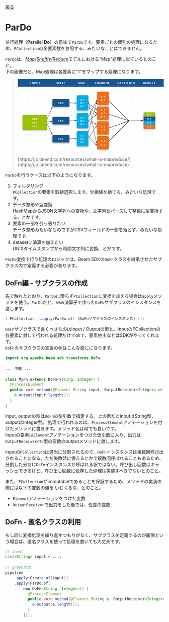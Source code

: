 [戻る](../core.md)

# ParDo
並行処理（**Par**allel **Do**）の意味で`ParDo`です。要素ごとの個別の処理になるため、`PCollection`の全要素数を参照する、みたいなことはできません。


`ParDo`は、[_Map/Shuffle/Reduce_](https://enterprisezine.jp/dbonline/detail/4440)モデルにおける"Map"処理に似ているとのこと。  
下の画像だと、Map処理は各要素に"1"をマップする処理になります。

> <img src="./figs/what-is-mapreduce.jpg" width="700">  
> [https://jp.talend.com/resources/what-is-mapreduce/](https://jp.talend.com/resources/what-is-mapreduce)

`ParDo`を行うケースは以下のようになります。

1. フィルタリング  
`PCollection`の要素を取捨選択します。欠損値を捨てる、みたいな処理です。
2. データ整形や型変換  
HashMapからJSON文字列への変換や、文字列をパースして整数に型変換する、とかです。
3. 要素の一部を引っ張りたい  
データ整形みたいなものですがCSVフィールドの一部を落とす、みたいな処理です。
4. datasetに演算を加えたい  
UNIXタイムスタンプから時間文字列に変換、とかです。
    
`ParDo`変換で行う処理のロジックは、Beam SDKの`DoFn`クラスを継承させたサブクラス内で定義する必要があります。

## <span class="head">DoFn編 - サブクラスの作成</span>
先で触れたとおり、`ParDo`に限らず`PCollection`に変換を加える場合は`apply`メソッドを使う。`ParDo`だと、new演算子で作った`DoFn`サブクラスのインスタンスを渡します。

```java
[ PCollection ].apply(ParDo.of( [DoFnサブクラスのインスタンス] ));
```

`DoFn`サブクラスで書くべきなのはInput / Outputの型と、InputのPCollectionの各要素に対して行われる処理だけでokで、要素抽出などはSDKがやってくれます。  
`DoFn`のサブクラスの宣言の例はこんな感じになります。

```java
import org.apache.beam.sdk.transforms.DoFn;

... 中略 ...

class MyFn extends DoFn<String, Integer> {
  @ProcessElement
  public void method(@Element String input, OutputReceiver<Integer> o) {
    o.output(input.length());
  }
}
```

input, outputの型は`DoFn`の型引数で指定する。上の例だとinputはString型、outputはInteger型。
処理で行われるのは、`ProcessElement`アノテーションを付けたメソッドに書きます。メソッド名は何でも良いです。  
Inputの要素は`Element`アノテーションをつけた仮引数に入り、出力は`OutputReceiver<T>`型の変数のoutputメソッドに渡します。

inputの`PCollection`は適当に分割されるので、`DoFn`インスタンスは複数回呼び出されることになる。ただ失敗時に備えるとかで複数回呼ばれることもあるため、分割した分だけ`DoFn`インスタンスが呼ばれる訳ではない。呼び出し回数はキャッシュできるけど、呼び出し回数に依存した処理は実装すべきでないとのこと。

また、`PCollection`がimmutableであることを保証するため、メソッドの実装の際には以下の変数の値を
いじくるな、とのこと。

- `Element`アノテーションをつけた変数
- `OutputReceiver`で出力をした後では、任意の変数

## <span class="head">DoFn - 匿名クラスの利用</span>
もし同じ変換処理を繰り返すつもりがなく、サブクラスを定義するのが面倒という場合は、匿名クラスを使って処理を書いても大丈夫です。

```java
// input
List<String> input = ...;

// graph作成
pipeline
    .apply(Create.of(input))
    .apply(ParDo.of(
        new DoFn<String, Integer>() {
          @ProcessElement
          public void method(@Element String e, OutputReceiver<Integer> o) {
            o.output(e.length());
          }
        }));
```

